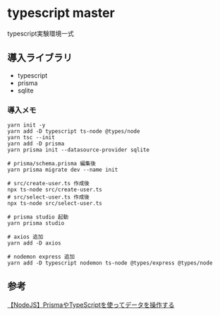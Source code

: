 # typescript master
typescript実験環境一式

## 導入ライブラリ
- typescript
- prisma
- sqlite

### 導入メモ
```
yarn init -y
yarn add -D typescript ts-node @types/node
yarn tsc --init
yarn add -D prisma
yarn prisma init --datasource-provider sqlite

# prisma/schema.prisma 編集後
yarn prisma migrate dev --name init

# src/create-user.ts 作成後
npx ts-node src/create-user.ts
# src/select-user.ts 作成後
npx ts-node src/select-user.ts

# prisma studio 起動
yarn prisma studio

# axios 追加
yarn add -D axios

# nodemon express 追加
yarn add -D typescript nodemon ts-node @types/express @types/node
```

## 参考
[【NodeJS】PrismaやTypeScriptを使ってデータを操作する](https://isub.co.jp/nodejs/getting-started-with-prisma/)